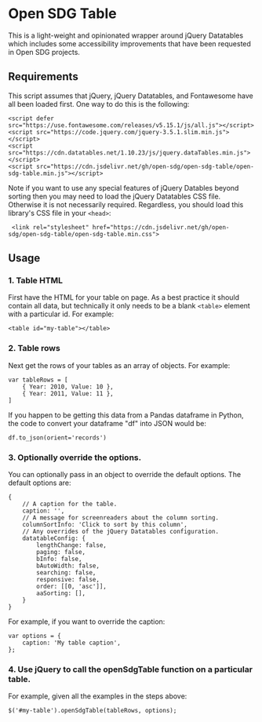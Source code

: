 # Open SDG Table

This is a light-weight and opinionated wrapper around jQuery Datatables which includes some accessibility improvements that have been requested in Open SDG projects.

## Requirements

This script assumes that jQuery, jQuery Datatables, and Fontawesome have all been loaded first. One way to do this is the following:

```
<script defer src="https://use.fontawesome.com/releases/v5.15.1/js/all.js"></script>
<script src="https://code.jquery.com/jquery-3.5.1.slim.min.js"></script>
<script src="https://cdn.datatables.net/1.10.23/js/jquery.dataTables.min.js"></script>
<script src="https://cdn.jsdelivr.net/gh/open-sdg/open-sdg-table/open-sdg-table.min.js"></script>
```

Note if you want to use any special features of jQuery Datables beyond sorting then you may need to load the jQuery Datatables CSS file. Otherwise it is not necessarily required. Regardless, you should load this library's CSS file in your `<head>`:

```
 <link rel="stylesheet" href="https://cdn.jsdelivr.net/gh/open-sdg/open-sdg-table/open-sdg-table.min.css">
```

## Usage

### 1. Table HTML

First have the HTML for your table on page. As a best practice it should contain all data, but technically it only needs to be a blank `<table>` element with a particular id. For example:

```
<table id="my-table"></table>
```

### 2. Table rows

Next get the rows of your tables as an array of objects. For example:

```
var tableRows = [
    { Year: 2010, Value: 10 },
    { Year: 2011, Value: 11 },
]
```

If you happen to be getting this data from a Pandas dataframe in Python, the code to convert your dataframe "df" into JSON would be:

```
df.to_json(orient='records')
```

### 3. Optionally override the options.

You can optionally pass in an object to override the default options. The default options are:

```
{
    // A caption for the table.
    caption: '',
    // A message for screenreaders about the column sorting.
    columnSortInfo: 'Click to sort by this column',
    // Any overrides of the jQuery Datatables configuration.
    datatableConfig: {
        lengthChange: false,
        paging: false,
        bInfo: false,
        bAutoWidth: false,
        searching: false,
        responsive: false,
        order: [[0, 'asc']],
        aaSorting: [],
    }
}
```

For example, if you want to override the caption:

```
var options = {
    caption: 'My table caption',
};
```

### 4. Use jQuery to call the openSdgTable function on a particular table.

For example, given all the examples in the steps above:

```
$('#my-table').openSdgTable(tableRows, options);
```
